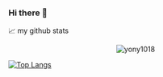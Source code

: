 ### Hi there 👋

<!--
**yony1018/yony1018** is a ✨ _special_ ✨ repository because its `README.md` (this file) appears on your GitHub profile.

Here are some ideas to get you started:

- 🔭 I’m currently working on ...
- 🌱 I’m currently learning ...
- 👯 I’m looking to collaborate on ...
- 🤔 I’m looking for help with ...
- 💬 Ask me about ...
- 📫 How to reach me: ...
- 😄 Pronouns: ...
- ⚡ Fun fact: ...
-->



📈 my github stats

<p align="center"> <img src="https://github-readme-stats.vercel.app/api?username=yony1018&show_icons=true&theme=gotham" alt="yony1018" />

[![Top Langs](https://github-readme-stats.vercel.app/api/top-langs/?username=yony1018&layout=compact)](https://github.com/anuraghazra/github-readme-stats)
